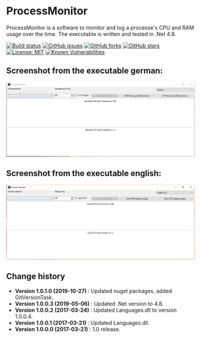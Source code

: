 ProcessMonitor
==============

ProcessMonitor is a software to monitor and log a processe's CPU and RAM usage over the time.
The executable is written and tested in .Net 4.8.

[![Build status](https://ci.appveyor.com/api/projects/status/33sr4h0y2423g9kh?svg=true)](https://ci.appveyor.com/project/SeppPenner/processmonitor)
[![GitHub issues](https://img.shields.io/github/issues/SeppPenner/ProcessMonitor.svg)](https://github.com/SeppPenner/ProcessMonitor/issues)
[![GitHub forks](https://img.shields.io/github/forks/SeppPenner/ProcessMonitor.svg)](https://github.com/SeppPenner/ProcessMonitor/network)
[![GitHub stars](https://img.shields.io/github/stars/SeppPenner/ProcessMonitor.svg)](https://github.com/SeppPenner/ProcessMonitor/stargazers)
[![License: MIT](https://img.shields.io/badge/License-MIT-blue.svg)](https://raw.githubusercontent.com/SeppPenner/ProcessMonitor/master/License.txt)
[![Known Vulnerabilities](https://snyk.io/test/github/SeppPenner/ProcessMonitor/badge.svg)](https://snyk.io/test/github/SeppPenner/ProcessMonitor)


## Screenshot from the executable german:
![Screenshot from the executable german](https://github.com/SeppPenner/ProcessMonitor/blob/master/Screenshot_DE.PNG "Screenshot from the executable german")

## Screenshot from the executable english:
![Screenshot from the executable english](https://github.com/SeppPenner/ProcessMonitor/blob/master/Screenshot_EN.PNG "Screenshot from the executable english")

Change history
--------------

* **Version 1.0.1.0 (2019-10-27)** : Updated nuget packages, added GitVersionTask.
* **Version 1.0.0.3 (2019-05-06)** : Updated .Net version to 4.8.
* **Version 1.0.0.2 (2017-03-24)** : Updated Languages.dll to version 1.0.0.4.
* **Version 1.0.0.1 (2017-03-21)** : Updated Languages.dll.
* **Version 1.0.0.0 (2017-03-21)** : 1.0 release.
